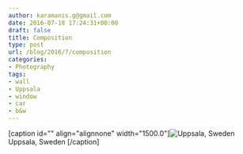 ```yaml
---
author: karamanis.g@gmail.com
date: 2016-07-18 17:24:31+00:00
draft: false
title: Composition
type: post
url: /blog/2016/7/composition
categories:
- Photography
tags:
- wall
- Uppsala
- window
- car
- b&w
---
```


[caption id="" align="alignnone" width="1500.0"]![ Uppsala, Sweden ](https://images.squarespace-cdn.com/content/v1/4f3f61bae4b063b909445965/1468862621707-7VJMI50GL8K0W6AV8JEW/ke17ZwdGBToddI8pDm48kFWxnDtCdRm2WA9rXcwtIYR7gQa3H78H3Y0txjaiv_0fb6Yam34WDY9bcZnnIU8Py_w125u2nzb7nuLRzeGZlFAbAo46xV05MoL3_PffCbiVOqpeNLcJ80NK65_fV7S1UW81kZ1ACkfGStiAoH1MSkIa96AXYhhzNrNQXNoJvGnwy4esdQB3BRl8sZrbGldWOw/image-asset.jpeg?format=original)
 Uppsala, Sweden [/caption]
